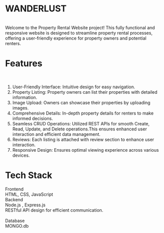 # WANDERLUST
<br>
Welcome to the Property Rental Website project! This fully functional and responsive website is designed to streamline property rental processes, offering a user-friendly experience for property owners and potential renters.
<br>

 # Features 
 <br>
  
1. User-Friendly Interface: Intuitive design for easy navigation. <br>
2. Property Listing: Property owners can list their properties with detailed information. <br>
3. Image Upload: Owners can showcase their properties by uploading images. <br>
4. Comprehensive Details: In-depth property details for renters to make informed decisions. <br>
5. Seamless CRUD Operations: Utilized REST APIs for smooth Create, Read, Update, and  Delete operations.This ensures enhanced user interaction and efficient data management. <br>
6. Reviews: Each listing is attached with review section to enhance user interaction. <br>
7. Responsive Design: Ensures optimal viewing experience across various devices. <br>

 # Tech Stack <br>
Frontend <br>
HTML, CSS, JavaScript <br>
Backend <br>
Node.js , Express.js <br>
RESTful API design for efficient communication.  <br><br>
Database <br>
MONGO.db <br>

 
 
